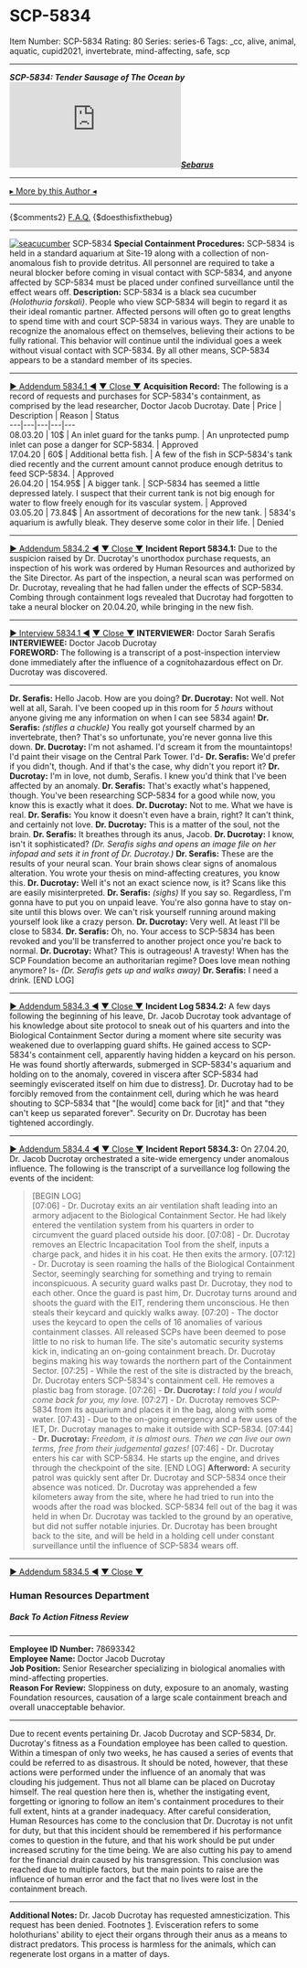 # SCP-5834
Item Number: SCP-5834
Rating: 80
Series: series-6
Tags: _cc, alive, animal, aquatic, cupid2021, invertebrate, mind-affecting, safe, scp

---

**_SCP-5834: Tender Sausage of The Ocean by[![Sebarus](https://www.wikidot.com/avatar.php?userid=2341265&amp;size=small&amp;timestamp=1727228871)](http://www.wikidot.com/user:info/sebarus)[Sebarus](http://www.wikidot.com/user:info/sebarus)_**
* * *
[▸ More by this Author ◂](http://www.scp-wiki.wikidot.com/what-lurks-below-sebarus-s-author-page)
* * *
{$comments2}
[F.A.Q.](https://scp-wiki.wikidot.com/component:info-ayers)
{$doesthisfixthebug}
* * *
[![seacucumber](https://scp-wiki.wdfiles.com/local--resized-images/scp-5834/seacucumber/medium.jpg)](https://scp-wiki.wdfiles.com/local--files/scp-5834/seacucumber)
SCP-5834
**Special Containment Procedures:** SCP-5834 is held in a standard aquarium at Site-19 along with a collection of non-anomalous fish to provide detritus.
All personnel are required to take a neural blocker before coming in visual contact with SCP-5834, and anyone affected by SCP-5834 must be placed under confined surveillance until the effect wears off.
**Description:** SCP-5834 is a black sea cucumber _(Holothuria forskali)_. People who view SCP-5834 will begin to regard it as their ideal romantic partner. Affected persons will often go to great lengths to spend time with and court SCP-5834 in various ways. They are unable to recognize the anomalous effect on themselves, believing their actions to be fully rational. This behavior will continue until the individual goes a week without visual contact with SCP-5834.
By all other means, SCP-5834 appears to be a standard member of its species.
* * *
[▶ Addendum 5834.1 ◀](javascript:;)
[▼ Close ▼](javascript:;)
**Acquisition Record:** The following is a record of requests and purchases for SCP-5834's containment, as comprised by the lead researcher, Doctor Jacob Ducrotay.
Date | Price | Description | Reason | Status  
---|---|---|---|---  
08.03.20 | 10$ | An inlet guard for the tanks pump. | An unprotected pump inlet can pose a danger for SCP-5834. | Approved  
17.04.20 | 60$ | Additional betta fish. | A few of the fish in SCP-5834's tank died recently and the current amount cannot produce enough detritus to feed SCP-5834. | Approved  
26.04.20 | 154.95$ | A bigger tank. | SCP-5834 has seemed a little depressed lately. I suspect that their current tank is not big enough for water to flow freely enough for its vascular system. | Approved  
03.05.20 | 73.84$ | An assortment of decorations for the new tank. | 5834's aquarium is awfully bleak. They deserve some color in their life. | Denied  
* * *
[▶ Addendum 5834.2 ◀](javascript:;)
[▼ Close ▼](javascript:;)
**Incident Report 5834.1:** Due to the suspicion raised by Dr. Ducrotay's unorthodox purchase requests, an inspection of his work was ordered by Human Resources and authorized by the Site Director. As part of the inspection, a neural scan was performed on Dr. Ducrotay, revealing that he had fallen under the effects of SCP-5834. Combing through containment logs revealed that Ducrotay had forgotten to take a neural blocker on 20.04.20, while bringing in the new fish.
* * *
[▶ Interview 5834.1 ◀](javascript:;)
[▼ Close ▼](javascript:;)
**INTERVIEWER:** Doctor Sarah Serafis  
**INTERVIEWEE:** Doctor Jacob Ducrotay  
**FOREWORD:** The following is a transcript of a post-inspection interview done immediately after the influence of a cognitohazardous effect on Dr. Ducrotay was discovered.
* * *
**Dr. Serafis:** Hello Jacob. How are you doing?
**Dr. Ducrotay:** Not well. Not well at all, Sarah. I've been cooped up in this room for _5 hours_ without anyone giving me any information on when I can see 5834 again!
**Dr. Serafis:** _(stifles a chuckle)_ You really got yourself charmed by an invertebrate, then? That's so unfortunate, you're never gonna live this down.
**Dr. Ducrotay:** I'm not ashamed. I'd scream it from the mountaintops! I'd paint their visage on the Central Park Tower. I'd-
**Dr. Serafis:** We'd prefer if you didn't, though. And if that's the case, why didn't you report it?
**Dr. Ducrotay:** I'm in love, not dumb, Serafis. I knew you'd think that I've been affected by an anomaly.
**Dr. Serafis:** That's exactly what's happened, though. You've been researching SCP-5834 for a good while now, you know this is exactly what it does.
**Dr. Ducrotay:** Not to me. What we have is real.
**Dr. Serafis:** You know it doesn't even have a brain, right? It can't think, and certainly not love.
**Dr. Ducrotay:** This is a matter of the soul, not the brain.
**Dr. Serafis:** It breathes through its anus, Jacob.
**Dr. Ducrotay:** I know, isn't it sophisticated?
_(Dr. Serafis sighs and opens an image file on her infopad and sets it in front of Dr. Ducrotay.)_
**Dr. Serafis:** These are the results of your neural scan. Your brain shows clear signs of anomalous alteration. You wrote your thesis on mind-affecting creatures, you know this.
**Dr. Ducrotay:** Well it's not an exact science now, is it? Scans like this are easily misinterpreted.
**Dr. Serafis:** _(sighs)_ If you say so. Regardless, I'm gonna have to put you on unpaid leave. You're also gonna have to stay on-site until this blows over. We can't risk yourself running around making yourself look like a crazy person.
**Dr. Ducrotay:** Very well. At least I'll be close to 5834.
**Dr. Serafis:** Oh, no. Your access to SCP-5834 has been revoked and you'll be transferred to another project once you're back to normal.
**Dr. Ducrotay:** What? This is outrageous! A travesty! When has the SCP Foundation become an authoritarian regime? Does love mean nothing anymore? Is-
_(Dr. Serafis gets up and walks away)_
**Dr. Serafis:** I need a drink.
[END LOG]
* * *
[▶ Addendum 5834.3 ◀](javascript:;)
[▼ Close ▼](javascript:;)
**Incident Log 5834.2:** A few days following the beginning of his leave, Dr. Jacob Ducrotay took advantage of his knowledge about site protocol to sneak out of his quarters and into the Biological Containment Sector during a moment where site security was weakened due to overlapping guard shifts.
He gained access to SCP-5834's containment cell, apparently having hidden a keycard on his person. He was found shortly afterwards, submerged in SCP-5834's aquarium and holding on to the anomaly, covered in viscera after SCP-5834 had seemingly eviscerated itself on him due to distress[1](javascript:;). Dr. Ducrotay had to be forcibly removed from the containment cell, during which he was heard shouting to SCP-5834 that "[he would] come back for [it]" and that "they can't keep us separated forever". Security on Dr. Ducrotay has been tightened accordingly.
* * *
[▶ Addendum 5834.4 ◀](javascript:;)
[▼ Close ▼](javascript:;)
**Incident Report 5834.3:** On 27.04.20, Dr. Jacob Ducrotay orchestrated a site-wide emergency under anomalous influence. The following is the transcript of a surveillance log following the events of the incident:
> [BEGIN LOG]  
>  [07:06] - Dr. Ducrotay exits an air ventilation shaft leading into an armory adjacent to the Biological Containment Sector. He had likely entered the ventilation system from his quarters in order to circumvent the guard placed outside his door.
> [07:08] - Dr. Ducrotay removes an Electric Incapacitation Tool from the shelf, inputs a charge pack, and hides it in his coat. He then exits the armory.
> [07:12] - Dr. Ducrotay is seen roaming the halls of the Biological Containment Sector, seemingly searching for something and trying to remain inconspicuous. A security guard walks past Dr. Ducrotay, they nod to each other. Once the guard is past him, Dr. Ducrotay turns around and shoots the guard with the EIT, rendering them unconscious. He then steals their keycard and quickly walks away.
> [07:20] - The doctor uses the keycard to open the cells of 16 anomalies of various containment classes. All released SCPs have been deemed to pose little to no risk to human life. The site's automatic security systems kick in, indicating an on-going containment breach. Dr. Ducrotay begins making his way towards the northern part of the Containment Sector.
> [07:25] - While the rest of the site is distracted by the breach, Dr. Ducrotay enters SCP-5834's containment cell. He removes a plastic bag from storage.
> [07:26] - **Dr. Ducrotay:** _I told you I would come back for you, my love._
> [07:27] - Dr. Ducrotay removes SCP-5834 from its aquarium and places it in the bag, along with some water.
> [07:43] - Due to the on-going emergency and a few uses of the IET, Dr. Ducrotay manages to make it outside with SCP-5834.
> [07:44] - **Dr. Ducrotay:** _Freedom, it is almost ours. Then we can live our own terms, free from their judgemental gazes!_
> [07:46] - Dr. Ducrotay enters his car with SCP-5834. He starts up the engine, and drives through the checkpoint of the site.
> [END LOG]
**Afterword:** A security patrol was quickly sent after Dr. Ducrotay and SCP-5834 once their absence was noticed. Dr. Ducrotay was apprehended a few kilometers away from the site, where he had tried to run into the woods after the road was blocked. SCP-5834 fell out of the bag it was held in when Dr. Ducrotay was tackled to the ground by an operative, but did not suffer notable injuries.
Dr. Ducrotay has been brought back to the site, and will be held in a holding cell under constant surveillance until the influence of SCP-5834 wears off.
* * *
[▶ Addendum 5834.5 ◀](javascript:;)
[▼ Close ▼](javascript:;)
### Human Resources Department
##### Back To Action Fitness Review
* * *
**Employee ID Number:** 78693342  
**Employee Name:** Doctor Jacob Ducrotay  
**Job Position:** Senior Researcher specializing in biological anomalies with mind-affecting properties.  
**Reason For Review:** Sloppiness on duty, exposure to an anomaly, wasting Foundation resources, causation of a large scale containment breach and overall unacceptable behavior.
* * *
Due to recent events pertaining Dr. Jacob Ducrotay and SCP-5834, Dr. Ducrotay's fitness as a Foundation employee has been called to question. Within a timespan of only two weeks, he has caused a series of events that could be referred to as disastrous. It should be noted, however, that these actions were performed under the influence of an anomaly that was clouding his judgement. Thus not all blame can be placed on Ducrotay himself.
The real question here then is, whether the instigating event, forgetting or ignoring to follow an item's containment procedures to their full extent, hints at a grander inadequacy. After careful consideration, Human Resources has come to the conclusion that Dr. Ducrotay is not unfit for duty, but that this incident should be remembered if his performance comes to question in the future, and that his work should be put under increased scrutiny for the time being. We are also cutting his pay to amend for the financial drain caused by his transgression.
This conclusion was reached due to multiple factors, but the main points to raise are the influence of human error and the fact that no lives were lost in the containment breach.
* * *
**Additional Notes:** Dr. Jacob Ducrotay has requested amnesticization. This request has been denied.
Footnotes
[1](javascript:;). Evisceration refers to some holothurians' ability to eject their organs through their anus as a means to distract predators. This process is harmless for the animals, which can regenerate lost organs in a matter of days.
